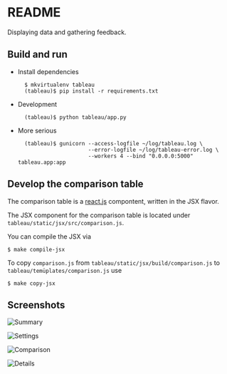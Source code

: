 README
======

Displaying data and gathering feedback.

Build and run
-------------

* Install dependencies

        $ mkvirtualenv tableau
        (tableau)$ pip install -r requirements.txt


* Development

        (tableau)$ python tableau/app.py


* More serious

        (tableau)$ gunicorn --access-logfile ~/log/tableau.log \
                            --error-logfile ~/log/tableau-error.log \
                            --workers 4 --bind "0.0.0.0:5000" tableau.app:app


Develop the comparison table
----------------------------

The comparison table is a [react.js](http://facebook.github.io/react/) compontent,
written in the JSX flavor.

The JSX component for the comparison table is located under
`tableau/static/jsx/src/comparison.js`.

You can compile the JSX via

    $ make compile-jsx

To copy `comparison.js` from `tableau/static/jsx/build/comparison.js`
to `tableau/temüplates/comparison.js` use

    $ make copy-jsx



Screenshots
-----------

![Summary](http://i.imgur.com/06y7y9C.png)

![Settings](http://i.imgur.com/qMTU3Qu.png)

![Comparison](http://i.imgur.com/aAmwzNm.png)

![Details](http://i.imgur.com/y2nihvZ.png)
